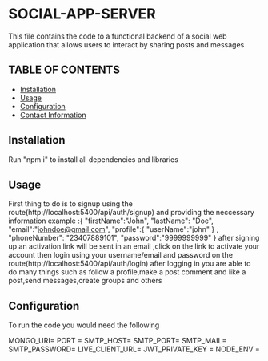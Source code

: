 # SOCIAL-APP-SERVER

This file contains the code to a functional backend of a social web application that allows users to interact by sharing posts and messages

## TABLE OF CONTENTS

- [Installation](#installation)
- [Usage](#usage)
- [Configuration](#configuration)
- [Contact Information](#contact-information)

## Installation

Run "npm i" to install all dependencies and libraries

## Usage

First thing to do is to signup using the route(http://localhost:5400/api/auth/signup)
and providing the neccessary information example :{
"firstName":"John",
"lastName": "Doe",
"email":"johndoe@gmail.com",
"profile":{
"userName":"john"
} ,
"phoneNumber": "23407889101",
"password":"9999999999"
}
after signing up an activation link will be sent in an email ,click on the link to activate your account then login using your username/email and password on the route(http://localhost:5400/api/auth/login)
after logging in you are able to do many things such as follow a profile,make a post comment and like a post,send messages,create groups and others

## Configuration

To run the code you would need the following

MONGO_URI=
PORT =
SMTP_HOST=
SMTP_PORT=
SMTP_MAIL=
SMTP_PASSWORD=
LIVE_CLIENT_URL=
JWT_PRIVATE_KEY =
NODE_ENV =
